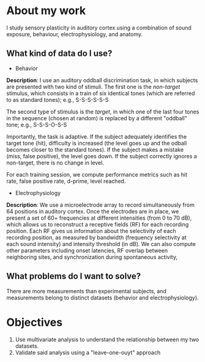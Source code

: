 # About my work
I study sensory plasticity in auditory cortex using a combination of sound exposure, behaviour, electrophysiology, and anatomy.


## What kind of data do I use?
* Behavior

**Description**: I use an auditory oddball discrimination task, in which subjects are presented with two kind of stimuli. The first one is the _non-target_ stimulus, which consists in a train of six identical tones \(which are referred to as standard tones\); e.g., S-S-S-S-S-S 

The second type of stimulus is the _target_, in which one of the last four tones in the sequence \(chosen at random\) is replaced by a different "oddball" tone; e.g., S-S-S-O-S-S

Importantly, the task is adaptive. If the subject adequately identifies the target tone (hit), difficulty is increased (the level goes up and the odball becomes closer to the standard tones). If the subject makes a mistake (miss, false positive), the level goes down. If the subject correctly ignores a non-target, there is no change in level.

For each training session, we compute performance metrics such as hit rate, false positive rate, d-prime, level reached.

* Electrophysiology

**Description**: We use a microelectrode array to record simultaneously from 64 positions in auditory cortex. Once the electrodes are in place, we present a set of 60+ frequencies at different intensities \(from 0 to 70 dB\), which allows us to reconstruct a receptive fields (RF) for each recording position. Each RF gives us information about the selectivity of each recording position, as measured by bandwidth (frequency selectivity at each sound intensity) and intensity threshold (in dB). We can also compute other parameters including onset latencies, RF overlap between neighboring sites, and synchronization during spontaneous activity,

## What problems do I want to solve?

There are more measurements than experimental subjects, and measurements belong to distinct datasets (behavior and electrophysiology). 

# Objectives
1. Use multivariate analysis to understand the relationship between my two datasets. 
2. Validate said analysis using a "leave-one-ouyt" approach